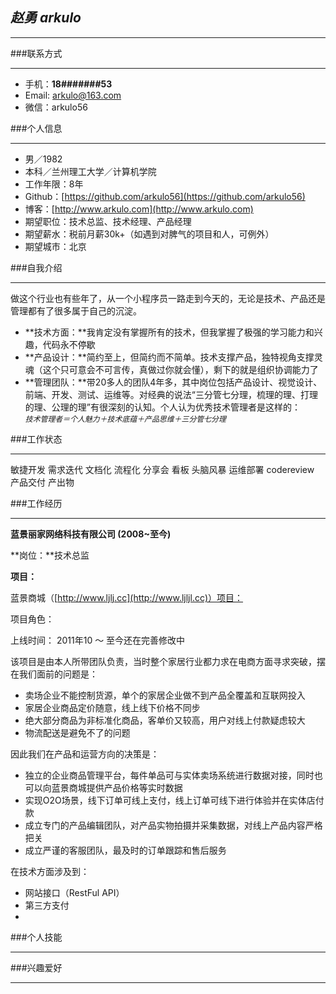 ## *赵勇 arkulo*


***

###联系方式

***

* 手机：**18#######53**
* Email: arkulo@163.com
* 微信：arkulo56

###个人信息

***

* 男／1982
* 本科／兰州理工大学／计算机学院
* 工作年限：8年
* Github：[https://github.com/arkulo56](https://github.com/arkulo56)
* 博客：[http://www.arkulo.com](http://www.arkulo.com)
* 期望职位：技术总监、技术经理、产品经理
* 期望薪水：税前月薪30k+（如遇到对脾气的项目和人，可例外）
* 期望城市：北京

###自我介绍

***

做这个行业也有些年了，从一个小程序员一路走到今天的，无论是技术、产品还是管理都有了很多属于自己的沉淀。

* **技术方面：**我肯定没有掌握所有的技术，但我掌握了极强的学习能力和兴趣，代码永不停歇
* **产品设计：**简约至上，但简约而不简单。技术支撑产品，独特视角支撑灵魂（这个只可意会不可言传，真做过你就会懂），剩下的就是组织协调能力了
* **管理团队：**带20多人的团队4年多，其中岗位包括产品设计、视觉设计、前端、开发、测试、运维等。对经典的说法“三分管七分理，梳理的理、打理的理、公理的理”有很深刻的认知。个人认为优秀技术管理者是这样的：    
*`技术管理者＝个人魅力＋技术底蕴＋产品思维＋三分管七分理`*

###工作状态

***

敏捷开发    需求迭代    文档化 流程化     分享会    看板        头脑风暴   运维部署   codereview     产品交付    产出物




###工作经历

***

**蓝景丽家网络科技有限公司 (2008~至今)**

**岗位：**技术总监

**项目：**

蓝景商城（[http://www.ljlj.cc](http://www.ljljl.cc)）项目：

项目角色：

上线时间： 2011年10 ～ 至今还在完善修改中

该项目是由本人所带团队负责，当时整个家居行业都力求在电商方面寻求突破，摆在我们面前的问题是：

* 卖场企业不能控制货源，单个的家居企业做不到产品全覆盖和互联网投入
* 家居企业商品定价随意，线上线下价格不同步
* 绝大部分商品为非标准化商品，客单价又较高，用户对线上付款疑虑较大
* 物流配送是避免不了的问题

因此我们在产品和运营方向的决策是：

* 独立的企业商品管理平台，每件单品可与实体卖场系统进行数据对接，同时也可以向蓝景商城提供产品价格等实时数据
* 实现O2O场景，线下订单可线上支付，线上订单可线下进行体验并在实体店付款
* 成立专门的产品编辑团队，对产品实物拍摄并采集数据，对线上产品内容严格把关
* 成立严谨的客服团队，最及时的订单跟踪和售后服务

在技术方面涉及到：

* 网站接口（RestFul API）
* 第三方支付
* 





###个人技能

***

###兴趣爱好

***







